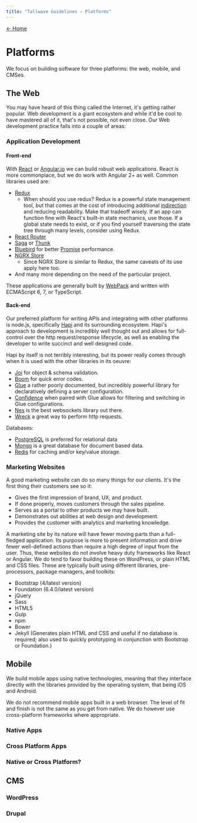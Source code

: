 ```yaml
---
title: "Tallwave Guidelines — Platforms"
---
```


[&larr; Home](/guidelines)

# Platforms

We focus on building software for three platforms: the web, mobile, and CMSes.

## The Web

You may have heard of this thing called the Internet, it's getting rather popular. Web development is a giant ecosystem and while it'd be cool to have mastered all of it, that's not possible, not even close. Our Web development practice falls into a couple of areas:

### Application Development

#### Front-end

With [React](https://facebook.github.io/react/) or [Angular.io](https://angular.io/) we can build robust web applications. React is more commonplace, but we do work with Angular 2+ as well. Common libraries used are:

 * [Redux](http://redux.js.org/)
   * When should you use redux? Redux is a powerful state management tool, but that comes at the cost of introducing additional [indirection](https://medium.com/@dan_abramov/you-might-not-need-redux-be46360cf367) and reducing readability. Make that tradeoff wisely. If an app can function fine with React's built-in state mechanics, use those. If a global state needs to exist, or if you find yourself traversing the state tree through many levels, consider using Redux.
 * [React Router](https://github.com/ReactTraining/react-router)
 * [Saga](https://github.com/redux-saga/redux-saga) or [Thunk](https://github.com/gaearon/redux-thunk)
 * [Bluebird](http://bluebirdjs.com/docs/getting-started.html) for better [Promise](https://developer.mozilla.org/en-US/docs/Web/JavaScript/Reference/Global_Objects/Promise) performance.
 * [NGRX Store](https://github.com/ngrx/store)
   * Since NGRX Store is similar to Redux, the same caveats of its use apply here too.
 * And many more depending on the need of the particular project.

 These applications are generally built by [WebPack](https://webpack.github.io/) and written with ECMAScript 6, 7, or TypeScript.

#### Back-end

Our preferred platform for writing APIs and integrating with other platforms is node.js, specifically [Hapi](https://hapijs.com/) and its surrounding ecosystem. Hapi's approach to development is incredibly well thought out and allows for full-control over the http request/response lifecycle, as well as enabling the developer to write succinct and well designed code.

Hapi by itself is not terribly interesting, but its power really comes through when it is used with the other libraries in its oeuvre:

 * [Joi](https://github.com/hapijs/joi) for object & schema validation.
 * [Boom](https://github.com/hapijs/boom) for quick error codes.
 * [Glue](https://github.com/hapijs/glue) a rather poorly documented, but incredibly powerful library for declaratively defining a server configuration.
 * [Confidence](https://github.com/hapijs/confidence) when paired with Glue allows for filtering and switching in Glue configurations.
 * [Nes](https://github.com/hapijs/nes) is the best websockets library out there.
 * [Wreck](https://github.com/hapijs/wreck) a great way to perform http requests.

 Databases:

 * [PostgreSQL](https://www.postgresql.org/) is preferred for relational data
 * [Mongo](https://www.mongodb.com/) is a great database for document based data.
 * [Redis](https://redis.io/) for caching and/or key/value storage.


### Marketing Websites

A good marketing website can do so many things for our clients. It's the first thing their customers see so it:

 * Gives the first impression of brand, UX, and product.
 * If done properly, moves customers through the sales pipeline.
 * Serves as a portal to other products we may have built.
 * Demonstrates out abilities at web design and development.
 * Provides the customer with analytics and marketing knowledge.

A marketing site by its nature will have fewer moving parts than a full-fledged application. Its purpose is more to present information and drive fewer well-defined actions than require a high degree of input from the user. Thus, these websites do not involve heavy duty frameworks like React or Angular. We do tend to favor building these on WordPress, or plain HTML and CSS files. These are typically built using different libraries, pre-processors, package managers, and toolkits:

 * Bootstrap (4/latest version)
 * Foundation (6.4.0/latest version)
 * jQuery
 * Sass
 * HTML5
 * Gulp
 * npm
 * Bower
 * Jekyll (Generates plain HTML and CSS and useful if no database is required; also used to quickly prototyping in conjunction with Bootstrap or Foundation.)

## Mobile

We build mobile apps using native technologies, meaning that they interface directly with the libraries provided by the operating system, that being iOS and Android.

We do not recommend mobile apps built in a web browser. The level of fit and finish is not the same as you get from native. We do however use cross-platform frameworks where appropriate.

### Native Apps



### Cross Platform Apps

### Native or Cross Platform?

## CMS

### WordPress

### Drupal

